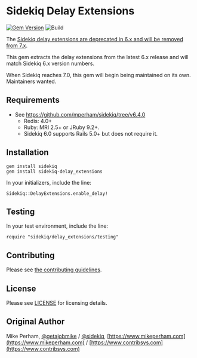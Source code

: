 Sidekiq Delay Extensions
==============

[![Gem Version](https://badge.fury.io/rb/sidekiq-delay_extensions.svg)](https://rubygems.org/gems/sidekiq-delay_extensions)
![Build](https://github.com/gemhome/sidekiq-delay_extensions/workflows/CI/badge.svg)

The [Sidekiq delay extensions are deprecated in 6.x and will be removed from 7.x](https://github.com/mperham/sidekiq/issues/5076).

This gem extracts the delay extensions from the latest 6.x release and will match
Sidekiq 6.x version numbers.  

When Sidekiq reaches 7.0, this gem will begin being maintained on its own. Maintainers wanted.

Requirements
-----------------

- See https://github.com/mperham/sidekiq/tree/v6.4.0
  - Redis: 4.0+
  - Ruby: MRI 2.5+ or JRuby 9.2+.
  - Sidekiq 6.0 supports Rails 5.0+ but does not require it.

Installation
-----------------

    gem install sidekiq
    gem install sidekiq-delay_extensions

In your initializers, include the line:

    Sidekiq::DelayExtensions.enable_delay!

Testing
-----------------

In your test environment, include the line:

    require "sidekiq/delay_extensions/testing"

Contributing
-----------------

Please see [the contributing guidelines](https://github.com/gemhome/sidekiq-delay_extensions/blob/main/.github/contributing.md).


License
-----------------

Please see [LICENSE](https://github.com/gemhome/sidekiq-delay_extensions/blob/main/LICENSE) for licensing details.


Original Author
-----------------

Mike Perham, [@getajobmike](https://twitter.com/getajobmike) / [@sidekiq](https://twitter.com/sidekiq), [https://www.mikeperham.com](https://www.mikeperham.com) / [https://www.contribsys.com](https://www.contribsys.com)
